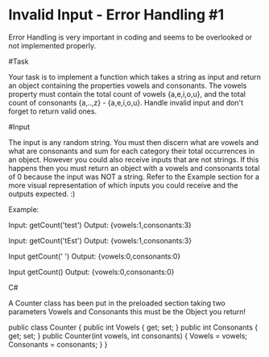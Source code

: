 # Invalid Input - Error Handling #1

Error Handling is very important in coding and seems to be overlooked or not implemented properly.

#Task

Your task is to implement a function which takes a string as input and return an object containing the properties vowels and consonants. The vowels property must contain the total count of vowels {a,e,i,o,u}, and the total count of consonants {a,..,z} - {a,e,i,o,u}. Handle invalid input and don't forget to return valid ones.

#Input

The input is any random string. You must then discern what are vowels and what are consonants and sum for each category their total occurrences in an object. However you could also receive inputs that are not strings. If this happens then you must return an object with a vowels and consonants total of 0 because the input was NOT a string. Refer to the Example section for a more visual representation of which inputs you could receive and the outputs expected. :)

Example:

Input: getCount('test')
Output: {vowels:1,consonants:3}

Input: getCount('tEst')
Output: {vowels:1,consonants:3}

Input getCount('    ')
Output: {vowels:0,consonants:0}

Input getCount()
Output: {vowels:0,consonants:0}

C#

A Counter class has been put in the preloaded section taking two parameters Vowels and Consonants this must be the Object you return!

public class Counter {
    public int Vowels { get; set; }
    public int Consonants { get; set; }
    public Counter(int vowels, int consonants)
    {
        Vowels = vowels;
        Consonants = consonants;
    }
}